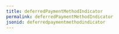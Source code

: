 ```yaml
---
title: deferredPaymentMethodIndicator
permalink: deferredPaymentMethodIndicator
jsonid: deferredpaymentmethodindicator
---
```

